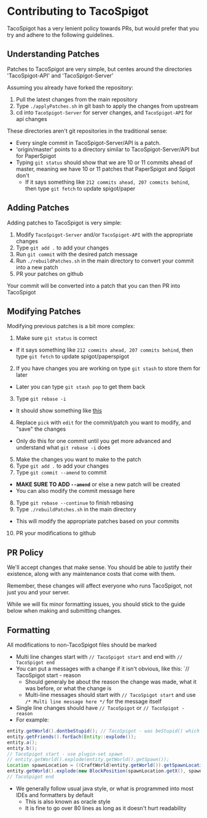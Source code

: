 Contributing to TacoSpigot
==========================
TacoSpigot has a very lenient policy towards PRs, but would prefer that you try and adhere to the following guidelines.

## Understanding Patches
Patches to TacoSpigot are very simple, but centes around the directories 'TacoSpigot-API' and 'TacoSpigot-Server'

Assuming you already have forked the repository:

1. Pull the latest changes from the main repository
2. Type `./applyPatches.sh` in git bash to apply the changes from upstream
3. cd into `TacoSpigot-Server` for server changes, and `TacoSpigot-API` for api changes

These directories aren't git repositories in the traditional sense:

- Every single commit in TacoSpigot-Server/API is a patch.
- 'origin/master' points to a directory similar to TacoSpigot-Server/API but for PaperSpigot
- Typing `git status` should show that we are 10 or 11 commits ahead of master, meaning we have 10 or 11 patches that PaperSpigot and Spigot don't
  - If it says something like `212 commits ahead, 207 commits behind`, then type `git fetch` to update spigot/paper

## Adding Patches
Adding patches to TacoSpigot is very simple:

1. Modify `TacoSpigot-Server` and/or `TacoSpigot-API` with the appropriate changes
2. Type `git add .` to add your changes
3. Run `git commit` with the desired patch message
4. Run `./rebuildPatches.sh` in the main directory to convert your commit into a new patch
5. PR your patches on github

Your commit will be converted into a patch that you can then PR into TacoSpigot

## Modifying Patches
Modifying previous patches is a bit more complex:

1) Make sure `git status` is correct
  - If it says something like `212 commits ahead, 207 commits behind`, then type `git fetch` to update spigot/paperspigot
2) If you have changes you are working on type `git stash` to store them for later
  - Later you can type `git stash pop` to get them back
3) Type `git rebase -i`
  - It should show something like [this](http://hastebin.com/toxohutocu.hs)
4) Replace `pick` with `edit` for the commit/patch you want to modify, and "save" the changes
  - Only do this for one commit until you get more advanced and understand what `git rebase -i` does
5) Make the changes you want to make to the patch
6) Type `git add .` to add your changes
7) Type `git commit --amend` to commit
  - **MAKE SURE TO ADD `--amend`** or else a new patch will be created
  - You can also modify the commit message here
8) Type `git rebase --continue` to finish rebasing
9) Type `./rebuildPatches.sh` in the main directory
  - This will modify the appropriate patches based on your commits
10) PR your modifications to github

## PR Policy
We'll accept changes that make sense. You should be able to justify their existence, along with any maintenance costs that come with them. 

Remember, these changes will affect everyone who runs TacoSpigot, not just you and your server.

While we will fix minor formatting issues, you should stick to the guide below when making and submitting changes.


## Formatting
All modifications to non-TacoSpigot files should be marked
- Multi line changes start with `// TacoSpigot start` and end with `// TacoSpigot end`
- You can put a messages with a change if it isn't obvious, like this: `// TacoSpigot start - reason
  - Should generaly be about the reason the change was made, what it was before, or what the change is
  - Multi-line messages should start with `// TacoSpigot start` and use `/* Multi line message here */` for the message itself
- Single line changes should have `// TacoSpigot` or `// TacoSpigot - reason`
- For example:
````java
entity.getWorld().dontbeStupid(); // TacoSpigot - was beStupid() which is bad
entity.getFriends().forEach(Entity::explode());
entity.a();
entity.b();
// TacoSpigot start - use plugin-set spawn
// entity.getWorld().explode(entity.getWorld().getSpawn());
Location spawnLocation = ((CraftWorld)entity.getWorld()).getSpawnLocation();
entity.getWorld().explode(new BlockPosition(spawnLocation.getX(), spawnLocation.getY(), spawnLocation.getZ()));
// TacoSpigot end
````
- We generally follow usual java style, or what is programmed into most IDEs and formatters by default
  - This is also known as oracle style
  - It is fine to go over 80 lines as long as it doesn't hurt readability

